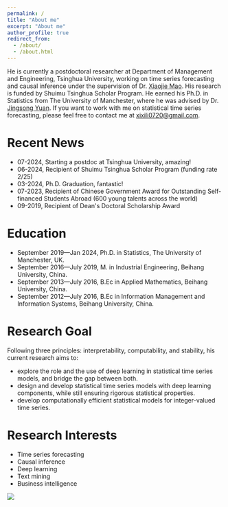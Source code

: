```yaml
---
permalink: /
title: "About me"
excerpt: "About me"
author_profile: true
redirect_from: 
  - /about/
  - /about.html
---
```


He is currently a postdoctoral researcher at Department of Management and Engineering, Tsinghua University, working on time series forecasting and causal inference under the supervision of Dr. [Xiaojie Mao](https://scholar.google.com/citations?user=XtSSJm0AAAAJ&hl=en). His research is funded by Shuimu Tsinghua Scholar Program. He earned his Ph.D. in Statistics from The University of Manchester, where he was advised by Dr. [Jingsong Yuan](https://research.manchester.ac.uk/en/persons/jingsong.yuan). If you want to work with me on statistical time series forecasting, please feel free to contact me at xixili0720@gmail.com.

Recent News
======
* 07-2024, Starting a postdoc at Tsinghua University, amazing!
* 06-2024, Recipient of Shuimu Tsinghua Scholar Program (funding rate 2/25)
* 03-2024, Ph.D. Graduation, fantastic!
* 07-2023, Recipient of Chinese Government Award for Outstanding Self-financed Students Abroad (600 young talents across the world)
* 09-2019, Recipient of Dean's Doctoral Scholarship Award

Education
======
* September 2019—Jan 2024, Ph.D. in Statistics, The University of Manchester, UK.
* September 2016—July 2019, M. in Industrial Engineering, Beihang University, China.
* September 2013—July 2016, B.Ec in Applied Mathematics, Beihang University, China.
* September 2012—July 2016, B.Ec in Information Management and Information Systems, Beihang University, China.

Research Goal
======
Following three principles: interpretability, computability, and stability, his current research aims to:
* explore the role and the use of deep learning in statistical time series models, and bridge the gap between both.
* design and develop statistical time series models with deep learning components, while still ensuring rigorous statistical properties.
* develop computationally efficient statistical models for integer-valued time series.

Research Interests
======
* Time series forecasting
* Causal inference
* Deep learning
* Text mining
* Business intelligence

<a href="https://clustrmaps.com/site/1bvk5"  title="Visit tracker"><img src="//www.clustrmaps.com/map_v2.png?d=QQlfacD5mErt4Pon60i9hbscPf5FXpzWt1H_6iWpN8s&cl=ffffff" /></a>



